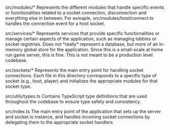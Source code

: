 src/modules/\*
Represents the different modules that handle specific events or functionalities related to a socket connection, disconnection and everything else in between. For exmaple, src/modules/host/connect.ts handles the connection event for a host socket.

src/services/*
Represents services that provide specific functionalities or manage certain aspects of the application, such as managing lobbies or socket registries. Does not *really\* represent a database, but more of an in-memory global store for the application. Since this is a small-scale at home run game server, this is fine. This is not meant to be a production level codebase.

src/sockets/\*
Represents the main entry point for handling socket connections. Each file in this directory corresponds to a specific type of socket (e.g., host, player) and initializes the appropriate modules for that socket type.

src/utils/types.ts
Contains TypeScript type definitions that are used throughout the codebase to ensure type safety and consistency.

src/index.ts
The main entry point of the application that sets up the server and socket.io instance, and handles incoming socket connections by delegating them to the appropriate socket handlers.
